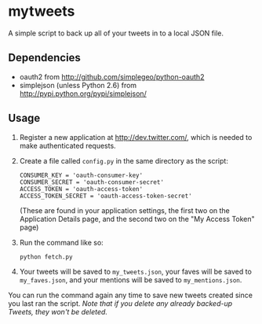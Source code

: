 mytweets
========

A simple script to back up all of your tweets in to a local JSON file.

Dependencies
------------

* oauth2 from http://github.com/simplegeo/python-oauth2
* simplejson (unless Python 2.6) from http://pypi.python.org/pypi/simplejson/

Usage
-----

1.  Register a new application at http://dev.twitter.com/, which is needed to make
    authenticated requests.

2.  Create a file called `config.py` in the same directory as the script:

        CONSUMER_KEY = 'oauth-consumer-key'
        CONSUMER_SECRET = 'oauth-consumer-secret'
        ACCESS_TOKEN = 'oauth-access-token'
        ACCESS_TOKEN_SECRET = 'oauth-access-token-secret'

    (These are found in your application settings, the first two on the Application
    Details page, and the second two on the "My Access Token" page)

3.  Run the command like so:
    
        python fetch.py

4. Your tweets will be saved to `my_tweets.json`, your faves will be saved to
   `my_faves.json`, and your mentions will be saved to `my_mentions.json`.

You can run the command again any time to save new tweets created since you 
last ran the script. *Note that if you delete any already backed-up Tweets, they won't be
deleted.*
